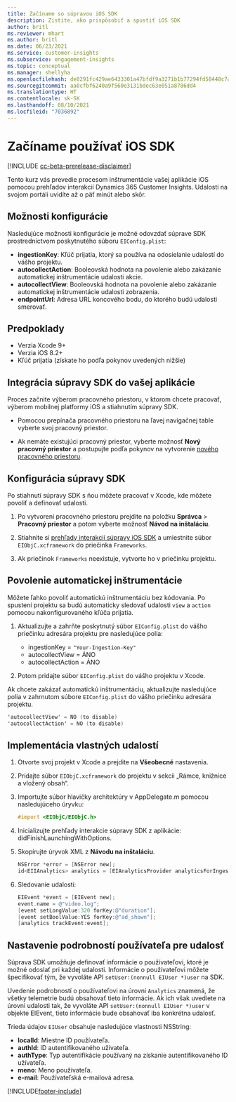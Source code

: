 ```yaml
---
title: Začíname so súpravou iOS SDK
description: Zistite, ako prispôsobiť a spustiť iOS SDK
author: britl
ms.reviewer: mhart
ms.author: britl
ms.date: 06/23/2021
ms.service: customer-insights
ms.subservice: engagement-insights
ms.topic: conceptual
ms.manager: shellyha
ms.openlocfilehash: de8291fc429ae6433301a47bfdf9a3271b1b77294fd58448c7aa6bd0783edc97
ms.sourcegitcommit: aa0cfbf6240a9f560e3131bdec63e051a8786dd4
ms.translationtype: HT
ms.contentlocale: sk-SK
ms.lasthandoff: 08/10/2021
ms.locfileid: "7036892"
---
```

# <a name="get-started-with-the-ios-sdk"></a>Začíname používať iOS SDK

[!INCLUDE [cc-beta-prerelease-disclaimer](includes/cc-beta-prerelease-disclaimer.md)]

Tento kurz vás prevedie procesom inštrumentácie vašej aplikácie iOS pomocou prehľadov interakcií Dynamics 365 Customer Insights. Udalosti na svojom portáli uvidíte až o päť minút alebo skôr.

## <a name="configuration-options"></a>Možnosti konfigurácie

Nasledujúce možnosti konfigurácie je možné odovzdať súprave SDK prostredníctvom poskytnutého súboru `EIConfig.plist`:

- **ingestionKey**: Kľúč prijatia, ktorý sa používa na odosielanie udalostí do vášho projektu.
- **autocollectAction**: Booleovská hodnota na povolenie alebo zakázanie automatickej inštrumentácie udalosti akcie.
- **autocollectView**: Booleovská hodnota na povolenie alebo zakázanie automatickej inštrumentácie udalosti zobrazenia.
- **endpointUrl**: Adresa URL koncového bodu, do ktorého budú udalosti smerovať.

## <a name="prerequisites"></a>Predpoklady

- Verzia Xcode 9+
- Verzia iOS 8.2+
- Kľúč prijatia (získate ho podľa pokynov uvedených nižšie)

## <a name="integrate-the-sdk-into-your-application"></a>Integrácia súpravy SDK do vašej aplikácie

Proces začnite výberom pracovného priestoru, v ktorom chcete pracovať, výberom mobilnej platformy iOS a stiahnutím súpravy SDK.

- Pomocou prepínača pracovného priestoru na ľavej navigačnej table vyberte svoj pracovný priestor.

- Ak nemáte existujúci pracovný priestor, vyberte možnosť **Nový pracovný priestor** a postupujte podľa pokynov na vytvorenie [nového pracovného priestoru](create-workspace.md).

## <a name="configure-the-sdk"></a>Konfigurácia súpravy SDK

Po stiahnutí súpravy SDK s ňou môžete pracovať v Xcode, kde môžete povoliť a definovať udalosti.

1. Po vytvorení pracovného priestoru prejdite na položku **Správca** > **Pracovný priestor** a potom vyberte možnosť **Návod na inštaláciu**.

1. Stiahnite si [prehľady interakcií súpravy iOS SDK](https://download.pi.dynamics.com/sdk/EI-SDKs/ei-ios-sdk.zip) a umiestnite súbor `EIObjC.xcframework` do priečinka `Frameworks`.

1. Ak priečinok `Frameworks` neexistuje, vytvorte ho v priečinku projektu.

## <a name="enable-auto-instrumentation"></a>Povolenie automatickej inštrumentácie
 
Môžete ľahko povoliť automatickú inštrumentáciu bez kódovania. Po spustení projektu sa budú automaticky sledovať udalosti `view` a `action` pomocou nakonfigurovaného kľúča prijatia. 

1. Aktualizujte a zahrňte poskytnutý súbor `EIConfig.plist` do vášho priečinku adresára projektu pre nasledujúce polia:
    - ingestionKey = `"Your-Ingestion-Key"`
    - autocollectView = ÁNO
    - autocollectAction = ÁNO

2. Potom pridajte súbor `EIConfig.plist` do vášho projektu v Xcode. 



Ak chcete zakázať automatickú inštrumentáciu, aktualizujte nasledujúce polia v zahrnutom súbore `EIConfig.plist` do vášho priečinku adresára projektu. 

```objectivec
'autocollectView' = NO (to disable)
'autocollectAction' = NO (to disable)
```


## <a name="implement-custom-events"></a>Implementácia vlastných udalostí

1. Otvorte svoj projekt v Xcode a prejdite na **Všeobecné** nastavenia. 
1. Pridajte súbor `EIObjC.xcframework` do projektu v sekcii „Rámce, knižnice a vložený obsah“.

1. Importujte súbor hlavičky architektúry v AppDelegate.m pomocou nasledujúceho úryvku:

    ```objectivec
    #import <EIObjC/EIObjC.h>
    ```

1. Inicializujte prehľady interakcie súpravy SDK z aplikácie: didFinishLaunchingWithOptions.
1. Skopírujte úryvok XML z **Návodu na inštaláciu**.

    ```objectivec
    NSError *error = [NSError new];
    id<EIIAnalytics> analytics = [EIAnalyticsProvider analyticsForIngestionKey:nil error:&error];
    ```

1. Sledovanie udalosti:

    ```objectivec
    EIEvent *event = [EIEvent new];
    event.name = @"video.log";
    [event setLongValue:320 forKey:@"duration"];
    [event setBoolValue:YES forKey:@"ad_shown"];
    [analytics trackEvent:event];
    ```

## <a name="set-user-details-for-your-event"></a>Nastavenie podrobností používateľa pre udalosť

Súprava SDK umožňuje definovať informácie o používateľovi, ktoré je možné odoslať pri každej udalosti. Informácie o používateľovi môžete špecifikovať tým, že vyvoláte API `setUser:(nonnull EIUser *)user` na SDK.

Uvedenie podrobností o používateľovi na úrovni `Analytics` znamená, že všetky telemetrie budú obsahovať tieto informácie. Ak ich však uvediete na úrovni udalosti tak, že vyvoláte API `setUser:(nonnull EIUser *)user` v objekte EIEvent, tieto informácie bude obsahovať iba konkrétna udalosť.

Trieda údajov `EIUser` obsahuje nasledujúce vlastnosti NSString:

- **localId**: Miestne ID používateľa.
- **authId**: ID autentifikovaného užívateľa.
- **authType**: Typ autentifikácie používaný na získanie autentifikovaného ID užívateľa.
- **meno**: Meno používateľa.
- **e-mail**: Používateľská e-mailová adresa.


[!INCLUDE[footer-include](../includes/footer-banner.md)]
